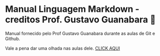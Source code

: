 # Manual Linguagem Markdown - creditos Prof. Gustavo Guanabara :vulcan_salute:
Manual fornecido pelo Prof Gustavo Guanabara durante as aulas de Git e Github.

Vale a pena dar uma olhada nas aulas dele. [CLICK AQUI](https://github.com/gustavoguanabara/git-github)
